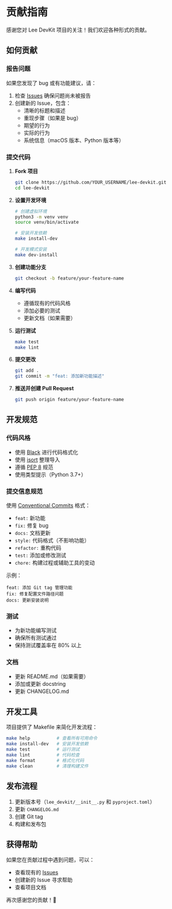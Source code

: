 # 贡献指南

感谢您对 Lee DevKit 项目的关注！我们欢迎各种形式的贡献。

## 如何贡献

### 报告问题

如果您发现了 bug 或有功能建议，请：

1. 检查 [Issues](https://github.com/DargonLee/lee-devkit/issues) 确保问题尚未被报告
2. 创建新的 Issue，包含：
   - 清晰的标题和描述
   - 重现步骤（如果是 bug）
   - 期望的行为
   - 实际的行为
   - 系统信息（macOS 版本、Python 版本等）

### 提交代码

1. **Fork 项目**
   ```bash
   git clone https://github.com/YOUR_USERNAME/lee-devkit.git
   cd lee-devkit
   ```

2. **设置开发环境**
   ```bash
   # 创建虚拟环境
   python3 -m venv venv
   source venv/bin/activate
   
   # 安装开发依赖
   make install-dev
   
   # 开发模式安装
   make dev-install
   ```

3. **创建功能分支**
   ```bash
   git checkout -b feature/your-feature-name
   ```

4. **编写代码**
   - 遵循现有的代码风格
   - 添加必要的测试
   - 更新文档（如果需要）

5. **运行测试**
   ```bash
   make test
   make lint
   ```

6. **提交更改**
   ```bash
   git add .
   git commit -m "feat: 添加新功能描述"
   ```

7. **推送并创建 Pull Request**
   ```bash
   git push origin feature/your-feature-name
   ```

## 开发规范

### 代码风格

- 使用 [Black](https://black.readthedocs.io/) 进行代码格式化
- 使用 [isort](https://pycqa.github.io/isort/) 整理导入
- 遵循 [PEP 8](https://www.python.org/dev/peps/pep-0008/) 规范
- 使用类型提示（Python 3.7+）

### 提交信息规范

使用 [Conventional Commits](https://www.conventionalcommits.org/) 格式：

- `feat:` 新功能
- `fix:` 修复 bug
- `docs:` 文档更新
- `style:` 代码格式（不影响功能）
- `refactor:` 重构代码
- `test:` 添加或修改测试
- `chore:` 构建过程或辅助工具的变动

示例：
```
feat: 添加 Git tag 管理功能
fix: 修复配置文件路径问题
docs: 更新安装说明
```

### 测试

- 为新功能编写测试
- 确保所有测试通过
- 保持测试覆盖率在 80% 以上

### 文档

- 更新 README.md（如果需要）
- 添加或更新 docstring
- 更新 CHANGELOG.md

## 开发工具

项目提供了 Makefile 来简化开发流程：

```bash
make help          # 查看所有可用命令
make install-dev   # 安装开发依赖
make test          # 运行测试
make lint          # 代码检查
make format        # 格式化代码
make clean         # 清理构建文件
```

## 发布流程

1. 更新版本号（`lee_devkit/__init__.py` 和 `pyproject.toml`）
2. 更新 `CHANGELOG.md`
3. 创建 Git tag
4. 构建和发布包

## 获得帮助

如果您在贡献过程中遇到问题，可以：

- 查看现有的 [Issues](https://github.com/DargonLee/lee-devkit/issues)
- 创建新的 Issue 寻求帮助
- 查看项目文档

再次感谢您的贡献！🎉